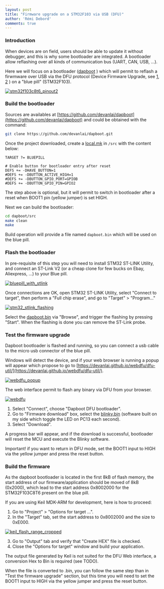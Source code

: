 ```yaml
---
layout: post
title: "Firmware upgrade on a STM32F103 via USB (DFU)"
author: 'Rémi Debord'
comments: true
---
```

### Introduction
When devices are on field, users should be able to update it without debugger, and this is why some bootloader are integrated. A bootloader allow reflashing over all kinds of communication bus (UART, CAN, USB, ...).

Here we will focus on a bootloader ([dapboot](https://github.com/devanlai/dapboot) ) which will permit to reflash a firwmware over USB via the DFU protocol (Device Firmware Upgrade, see [1](https://www.usb.org/sites/default/files/DFU_1.1.pdf"), [2](http://dfu-util.sourceforge.net/) ) on a "blue pill" (STM32F103).

[![stm32f103c8t6_pinout2](../../../uploads/stm32f103c8t6_pinout2.png)](../../../uploads/stm32f103c8t6_pinout2.png)

### Build the bootloader
Sources are availables at [https://github.com/devanlai/dapboot](https://github.com/devanlai/dapboot) and could be obtained with the command:
```bash
git clone https://github.com/devanlai/dapboot.git
```
Once the project downloaded, create a [local.mk](http://remidebord.fr/blog/uploads/local.mk) in `/src` with the content below:
```
TARGET ?= BLUEPILL

# Enable button for bootloader entry after reset
DEFS += -DHAVE_BUTTON=1
#DEFS += -DBUTTON_ACTIVE_HIGH=1
#DEFS += -DBUTTON_GPIO_PORT=GPIOB
#DEFS += -DBUTTON_GPIO_PIN=GPIO2
```      
The step above is optional, but it will permit to switch in bootloader after a reset when BOOT1 pin (yellow jumper) is set HIGH.

Next we can build the bootloader:
```bash
cd dapboot/src
make clean
make
```
Build operation will provide a file named `dapboot.bin` which will be used on the blue pill.
### Flash the bootloader
In pre-requisite of this step you will need to install STM32 ST-LINK Utility, and connect an ST-Link V2 (or a cheap clone for few bucks on Ebay, Aliexpress, ...) to your Blue pill.

[![bluepill_with_stlink](../../../uploads/bluepill_with_stlink.jpg)](../../../uploads/bluepill_with_stlink.jpg)

Once connections are OK, open STM32 ST-LINK Utility, select "Connect to target", then perform a "Full chip erase", and go to "Target" > "Program..."

[![stm32_stlink_flashing](../../../uploads/stm32_stlink_flashing.jpg)](../../../uploads/stm32_stlink_flashing.jpg)

Select the [dapboot.bin](http://remidebord.fr/blog/uploads/dapboot.bin) via "Browse", and trigger the flashing by pressing "Start".
When the flashing is done you can remove the ST-Link probe.

### Test the firmware upgrade
Dapboot bootloader is flashed and running, so you can connect a usb cable to the micro usb connector of the blue pill.

Windows will detect the device, and if your web browser is running a popup will appear which propose to go to [https://devanlai.github.io/webdfu/dfu-util/](https://devanlai.github.io/webdfu/dfu-util/).

[![webdfu_popup](../../../uploads/webdfu_popup.jpg)](../../../uploads/webdfu_popup.jpg)

The web interface permit to flash any binary via DFU from your browser.

[![webdfu](../../../uploads/webdfu.jpg)](../../../uploads/webdfu.jpg)

1. Select "Connect", choose "Dapboot DFU bootloader".
2. Go to "Firmware download" box, select the [blinky.bin](http://remidebord.fr/blog/uploads/blinky.bin)  (software built on my side which toggle the LED on PC13 each second).
3. Select "Download".

A progress bar will appear, and if the download is successful, bootloader will reset the MCU and execute the Blinky software.

Important! if you want to return in DFU mode, set the BOOT1 input to HIGH via the yellow jumper and press the reset button.

### Build the firmware
As the dapboot bootloader is located in the first 8kB of flash memory, the start address of our firmware/application should be moved of 8kB (0x2000), which lead to the start address 0x8002000 for the STM32F103C8T6 present on the blue pill.

If you are using Keil MDK-ARM for development, here is how to proceed:
1. Go to "Project" > "Options for target ...".
2. In the "Target" tab, set the start address to 0x8002000 and the size to 0xE000.

[![keil_flash_range_cropped](../../../uploads/keil_flash_range_cropped.jpg)](../../../uploads/keil_flash_range_cropped.jpg)

3. Go to "Output" tab and verify that "Create HEX" file is checked.
4. Close the "Options for target" window and build your application.

The output file generated by Keil is not suited for the DFU Web interface, a conversion Hex to Bin is required (see TODO).

When the file is converted to .bin, you can follow the same step than in "Test the firmware upgrade" section, but this time you will need to set the BOOT1 input to HIGH via the yellow jumper and press the reset button.
